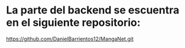 # La parte del backend se escuentra en el siguiente repositorio: 
https://github.com/DanielBarrientos12/MangaNet.git
 
 
